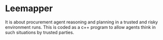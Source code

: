 # Leemapper
It is about procurement agent reasoning and planning in a trusted and risky environment runs. This is coded as a c++ program to allow agents think in such situations by trusted parties. 
